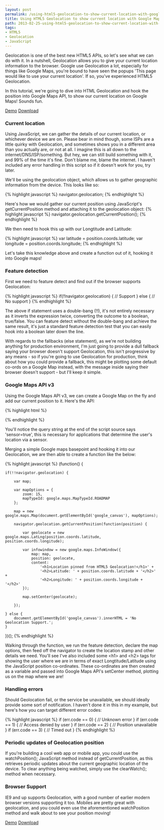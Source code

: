 ```yaml
---
layout: post
permalink: /using-html5-geolocation-to-show-current-location-with-google-maps-api/
title: Using HTML5 Geolocation to show current location with Google Maps API
path: 2013-02-25-using-html5-geolocation-to-show-current-location-with-google-maps-api.md
tags:
- HTML5
- Geolocation
- JavaScript
---
```


Geolocation is one of the best new HTML5 APIs, so let's see what we can do with it. In a nutshell, Geolocation allows you to give your current location information to the browser. Google use Geolocation a lot, especially for things like Google Maps, you're bound to have seen the popups 'This page would like to use your current location'. If so, you've experienced HTML5 Geolocation.

In this tutorial, we're going to dive into HTML Geolocation and hook the position into Google Maps API, to show our current location on Google Maps! Sounds fun.

<div class="download-box">
    <a href="//toddmotto.com/labs/geolocation-google-api" onclick="_gaq.push(['_trackEvent', 'Click', 'Demo Geolocation, 'Geolocation Demo']);">Demo</a>
    <a href="//toddmotto.com/labs/geolocation-google-api/geolocation-google-api.zip" onclick="_gaq.push(['_trackEvent', 'Click', 'Download Geolocation, 'Geolocation Download']);">Download</a>
</div>

### Current location
Using JavaScript, we can gather the details of our current location, or whichever device we are on. Please bear in mind though, some ISPs are a little quirky with Geolocation, and sometimes shows you in a different area than you actually are, or not at all. I imagine this is all down to the internet/DNS/ISP/something. But hey, we can still build something with it, and 99% of the time it's fine. Don't blame me, blame the internet. I haven't included any error handling in this script so if it doesn't work for you, try later.

We'll be using the geolocation object, which allows us to gather geographic information from the device. This looks like so:

{% highlight javascript %}
navigator.geolocation;
{% endhighlight %}

Here's how we would gather our current position using JavaScript's getCurrentPosition method and attaching it to the geolocation object:
{% highlight javascript %}
navigator.geolocation.getCurrentPosition();
{% endhighlight %}

We then need to hook this up with our Longtitude and Latitude:

{% highlight javascript %}
var latitude = position.coords.latitude;
var longitude = position.coords.longitude;
{% endhighlight %}

Let's take this knowledge above and create a function out of it, hooking it into Google maps!

### Feature detection
First we need to feature detect and find out if the browser supports Geolocation:

{% highlight javascript %}
if(!!navigator.geolocation) {
    // Support
} else {
    // No support
}
{% endhighlight %}

The above if statement uses a double-bang (!!), it's not entirely necessary as it inverts the expression twice, converting the outcome to a boolean, true/false. You can feature detect without the double-bang and achieve the same result, it's just a standard feature detection test that you can easily hook into a boolean later down the line.

With regards to the fallbacks (else statement), as we're not building anything for production environment, I'm just going to provide a dull fallback saying your browser doesn't support Geolocation, this isn't progressive by any means - so if you're going to use Geolocation for production, think about how you could provide a fallback, this might be plotting some default co-ords on a Google Map instead, with the message inside saying their browser doesn't support - but I'll keep it simple.

### Google Maps API v3
Using the Google Maps API v3, we can create a Google Map on the fly and add our current position to it. Here's the API:

{% highlight html %}
<script src="//maps.googleapis.com/maps/api/js?v=3.exp&sensor=true"></script>
{% endhighlight %}

You'll notice the query string at the end of the script source says 'sensor=true', this is necessary for applications that determine the user's location via a sensor.

Merging a simple Google maps basepoint and hooking it into our Geolocation, we are then able to create a function like the below:

{% highlight javascript %}
(function() {

    if(!!navigator.geolocation) {
    
        var map;
    
        var mapOptions = {
            zoom: 15,
            mapTypeId: google.maps.MapTypeId.ROADMAP
        };
        
        map = new google.maps.Map(document.getElementById('google_canvas'), mapOptions);
    
        navigator.geolocation.getCurrentPosition(function(position) {
        
            var geolocate = new google.maps.LatLng(position.coords.latitude, position.coords.longitude);
            
            var infowindow = new google.maps.InfoWindow({
                map: map,
                position: geolocate,
                content:
                    '<h1>Location pinned from HTML5 Geolocation!</h1>' +
                    '<h2>Latitude: ' + position.coords.latitude + '</h2>' +
                    '<h2>Longitude: ' + position.coords.longitude + '</h2>'
            });
            
            map.setCenter(geolocate);
            
        });
        
    } else {
        document.getElementById('google_canvas').innerHTML = 'No Geolocation Support.';
    }
    
})();
{% endhighlight %}

Walking through the function, we run the feature detection, declare the map options, then feed off the navigator to create the location stamp and other details we need. You'll see I've also included some &lt;h1&gt; and &lt;h2&gt; tags for showing the user where we are in terms of exact Longtitude/Latitude using the JavaScript position co-ordinates. These co-ordinates are then created as a variable and passed into Google Maps API's setCenter method, plotting us on the map where we are!

### Handling errors
Should Geolocation fail, or the service be unavailable, we should ideally provide some sort of notification. I haven't done it in this in my example, but here's how you can target different error codes:

{% highlight javascript %}
if (err.code == 0) {
    // Unknown error
}
if (err.code == 1) {
    // Access denied by user
}
if (err.code == 2) {
    // Position unavailable
}
if (err.code == 3) {
    // Timed out
}
{% endhighlight %}

### Periodic updates of Geolocation position
If you're building a cool web app or mobile app, you could use the watchPosition(); JavaScript method instead of getCurrentPosition, as this retrieves periodic updates about the current geographic location of the device. To clear anything being watched, simply use the clearWatch(); method when necessary.

### Browser Support
IE9 and up supports Geolocation, with a good number of earlier modern browser versions supporting it too. Mobiles are pretty great with geolocation, and you could even use the aforementioned watchPosition method and walk about to see your position moving!

<div class="download-box">
    <a href="//toddmotto.com/labs/geolocation-google-api" onclick="_gaq.push(['_trackEvent', 'Click', 'Demo Geolocation, 'Geolocation Demo']);">Demo</a>
    <a href="//toddmotto.com/labs/geolocation-google-api/geolocation-google-api.zip" onclick="_gaq.push(['_trackEvent', 'Click', 'Download Geolocation, 'Geolocation Download']);">Download</a>
</div>
